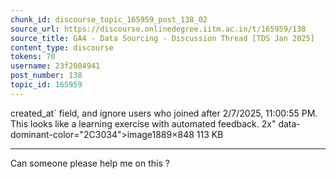 ```yaml
---
chunk_id: discourse_topic_165959_post_138_02
source_url: https://discourse.onlinedegree.iitm.ac.in/t/165959/138
source_title: GA4 - Data Sourcing - Discussion Thread [TDS Jan 2025]
content_type: discourse
tokens: 70
username: 23f2004941
post_number: 138
topic_id: 165959
---
```


created_at` field, and ignore users who joined after 2/7/2025, 11:00:55 PM. This looks like a learning exercise with automated feedback. 2x" data-dominant-color="2C3034">image1889×848 113 KB

---

Can someone please help me on this ?
